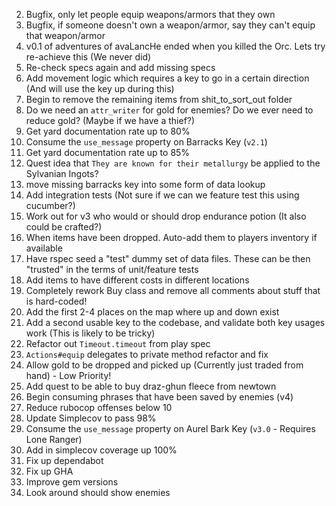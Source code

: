 2) Bugfix, only let people equip weapons/armors that they own
3) Bugfix, if someone doesn't own a weapon/armor, say they can't equip that weapon/armor
4) v0.1 of adventures of avaLancHe ended when you killed the Orc. Lets try re-achieve this (We never did)
5) Re-check specs again and add missing specs
6) Add movement logic which requires a key to go in a certain direction (And will use the key up during this)
7) Begin to remove the remaining items from shit_to_sort_out folder
8) Do we need an `attr_writer` for gold for enemies? Do we ever need to reduce gold? (Maybe if we have a thief?)
9) Get yard documentation rate up to 80%
10) Consume the `use_message` property on Barracks Key (`v2.1`)
11) Get yard documentation rate up to 85%
12) Quest idea that `They are known for their metallurgy` be applied to the Sylvanian Ingots?
13) move missing barracks key into some form of data lookup
14) Add integration tests (Not sure if we can we feature test this using cucumber?)
15) Work out for v3 who would or should drop endurance potion (It also could be crafted?)
16) When items have been dropped. Auto-add them to players inventory if available
17) Have rspec seed a "test" dummy set of data files. These can be then "trusted" in the terms of
unit/feature tests
18) Add items to have different costs in different locations
19) Completely rework Buy class and remove all comments about stuff that is hard-coded!
20) Add the first 2-4 places on the map where up and down exist
21) Add a second usable key to the codebase, and validate both key usages work (This is likely to be tricky)
22) Refactor out `Timeout.timeout` from play spec
23) `Actions#equip` delegates to private method refactor and fix
24) Allow gold to be dropped and picked up (Currently just traded from hand) - Low Priority!
25) Add quest to be able to buy draz-ghun fleece from newtown
26) Begin consuming phrases that have been saved by enemies (v4)
27) Reduce rubocop offenses below 10
28) Update Simplecov to pass 98%
29) Consume the `use_message` property on Aurel Bark Key (`v3.0` - Requires Lone Ranger)
30) Add in simplecov coverage up 100%
31) Fix up dependabot
32) Fix up GHA
33) Improve gem versions
34) Look around should show enemies
